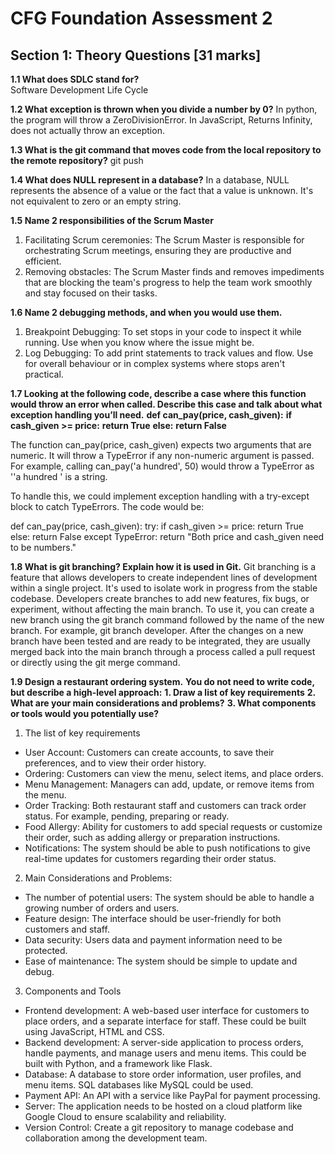 # CFG Foundation Assessment 2 
## Section 1: Theory Questions [31 marks] 
**1.1 What does SDLC stand for?**  
Software Development Life Cycle


**1.2 What exception is thrown when you divide a number by 0?**
In python, the program will throw a ZeroDivisionError. In JavaScript, Returns Infinity, does not actually throw an exception.

**1.3 What is the git command that moves code from the local repository to the remote repository?** 
git push 

**1.4 What does NULL represent in a database?** 
In a database, NULL represents the absence of a value or the fact that a value is unknown. It's not equivalent to zero or an empty string.


**1.5 Name 2 responsibilities of the Scrum Master**
1. Facilitating Scrum ceremonies: The Scrum Master is responsible for orchestrating Scrum meetings, ensuring they are productive and efficient. 
2. Removing obstacles: The Scrum Master finds and removes impediments that are blocking the team's progress to help the team work smoothly and stay focused on their tasks.

**1.6 Name 2 debugging methods, and when you would use them.** 
1. Breakpoint Debugging: To set stops in your code to inspect it while running. Use when you know where the issue might be.
2. Log Debugging: To add print statements to track values and flow. Use for overall behaviour or in complex systems where stops aren't practical.

**1.7 Looking at the following code, describe a case where this function would throw an error when called. Describe this case and talk about what exception handling you’ll need.** 
**def can_pay(price, cash_given):**
    **if cash_given >= price:**
        **return True**
   **else:**
 **return False**

The function can_pay(price, cash_given) expects two arguments that are numeric. It will throw a TypeError if any non-numeric argument is passed. 
For example, calling can_pay('a hundred', 50) would throw a TypeError as ''a hundred ' is a string.

To handle this, we could implement exception handling with a try-except block to catch TypeErrors. The code would be:

def can_pay(price, cash_given):
    try:
        if cash_given >= price:
            return True
        else:
            return False
    except TypeError:
        return "Both price and cash_given need to be numbers."



**1.8 What is git branching? Explain how it is used in Git.**
Git branching is a feature that allows developers to create independent lines of development within a single project. It's used to isolate work in progress from the stable codebase. Developers create branches to add new features, fix bugs, or experiment, without affecting the main branch.
To use it, you can create a new branch using the git branch command followed by the name of the new branch. For example, git branch developer.
After the changes on a new branch have been tested and are ready to be integrated, they are usually merged back into the main branch through a process called a pull request or directly using the git merge command.

**1.9 Design a restaurant ordering system.** 
**You do not need to write code, but describe a high-level approach:** 
**1.	Draw a list of key requirements**
**2.	What are your main considerations and problems?**
**3.	What components or tools would you potentially use?**

1. The list of key requirements
- User Account: Customers can create accounts, to save their preferences, and to view their order history.
- Ordering: Customers can view the menu, select items, and place orders.
- Menu Management: Managers can add, update, or remove items from the menu.
- Order Tracking: Both restaurant staff and customers can track order status. For example, pending, preparing or ready.
- Food Allergy: Ability for customers to add special requests or customize their order, such as adding allergy or preparation instructions.
- Notifications: The system should be able to push notifications to give real-time updates for customers regarding their order status.

2. Main Considerations and Problems:
- The number of potential users: The system should be able to handle a growing number of orders and users.
- Feature design: The interface should be user-friendly for both customers and staff.
- Data security: Users data and payment information need to be protected. 
- Ease of maintenance: The system should be simple to update and debug.

3. Components and Tools
- Frontend development: A web-based user interface for customers to place orders, and a separate interface for staff. These could be built using JavaScript, HTML and CSS.
- Backend development: A server-side application to process orders, handle payments, and manage users and menu items. This could be built with Python, and a framework like Flask.
- Database: A database to store order information, user profiles, and menu items. SQL databases like MySQL could be used.
- Payment API: An API with a service like PayPal for payment processing.
- Server: The application needs to be hosted on a cloud platform like Google Cloud to ensure scalability and reliability.
- Version Control: Create a git repository to manage codebase and collaboration among the development team.

